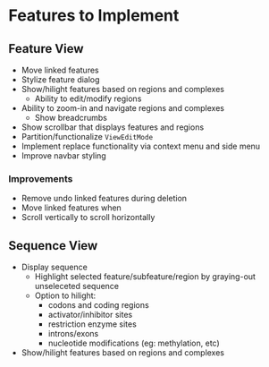 # Features to Implement
## Feature View
- Move linked features
- Stylize feature dialog
- Show/hilight features based on regions and complexes
    - Ability to edit/modify regions
- Ability to zoom-in and navigate regions and complexes
    - Show breadcrumbs
- Show scrollbar that displays features and regions
- Partition/functionalize `ViewEditMode`
- Implement replace functionality via context menu and side menu
- Improve navbar styling

### Improvements
- Remove undo linked features during deletion
- Move linked features when
- Scroll vertically to scroll horizontally

## Sequence View
- Display sequence
    - Highlight selected feature/subfeature/region 
      by graying-out unseleceted sequence
    - Option to hilight:
        - codons and coding regions
        - activator/inhibitor sites
        - restriction enzyme sites
        - introns/exons
        - nucleotide modifications (eg: methylation, etc)
- Show/hilight features based on regions and complexes
